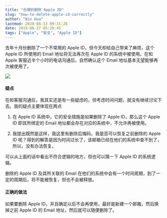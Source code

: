 ```yaml
---
title: "合理的删除 Apple ID"
slug: "how-to-delete-apple-id-correctly"
author: "Bin Hua"
lastmod: 2020-08-13 09:31:28
date: 2019-06-27 05:20:45
tags: ["Apple", "安全", "Apple ID"]
---
```


去年十月份删除了一个不常用的 Apple ID，但今天却给自己带来了麻烦，这个 Apple ID 所使用的 Email 地址将无法再次在 Apple ID 的系统中被使用。在和 Apple 客服近半个小时的电话沟通后，自然确认这个 Email 地址基本无望能够再次被使用了。

![](/imgs/how_to_delete_appleid.png)

#### 疑点

在和客服沟通后，我其实还是有一些疑虑的，但考虑时间问题，就没有继续讨论下去。我的疑点主要体现在两点

1. 在 Apple ID 系统中，它的安全措施是如果删除了 Apple ID，那么这个 Apple ID 即其所绑定的 Email 地址都会存在对应的系统中，不允许再被使用。

2. 我提出既然是这样，我这里有删除后悔码，我是否可以恢复之前删除的 Apple ID 呢？得到的解答是因为时间过长了，该邮箱已经在他们的系统中查不到了，所以，没有办法恢复。

可以从上面的话中看出不符合逻辑的地方，但也可以猜一下 Apple ID 的系统逻辑。

删除的 Apple ID 及其所关联的 Email 在他们的系统中会有一个时间周期，到了一定的周期后，将不能被恢复，但也不会被释放。

#### 正确的做法

如果要删除 Apple ID，并且确定以后不会再使用，最好是新建一个邮箱，然后换掉之前 Apple ID 的 Email 地址，然后就可以随便删除了。